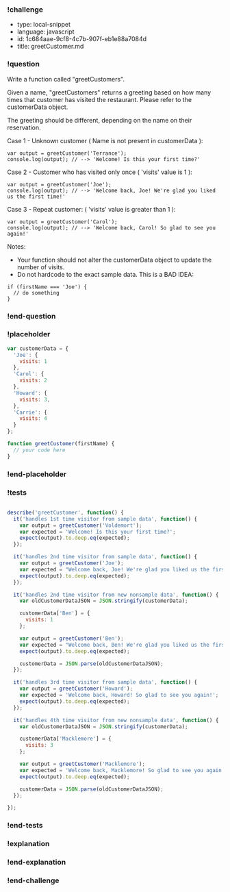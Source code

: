 ### !challenge

* type: local-snippet
* language: javascript
* id: 1c684aae-9cf8-4c7b-907f-eb1e88a7084d
* title: greetCustomer.md

### !question

Write a function called "greetCustomers".

Given a name, "greetCustomers" returns a greeting based on how many times that customer has visited the restaurant.  Please refer to the customerData object.

The greeting should be different, depending on the name on their reservation.

Case 1 - Unknown customer ( Name is not present in customerData ):

```
var output = greetCustomer('Terrance');
console.log(output); // --> 'Welcome! Is this your first time?'
```

Case 2 - Customer who has visited only once ( 'visits' value is 1 ):

```
var output = greetCustomer('Joe');
console.log(output); // --> 'Welcome back, Joe! We're glad you liked us the first time!'
```

Case 3 - Repeat customer: ( 'visits' value is greater than 1 ):

```
var output = greetCustomer('Carol');
console.log(output); // --> 'Welcome back, Carol! So glad to see you again!'
```

Notes:
* Your function should not alter the customerData object to update the number of visits.
* Do not hardcode to the exact sample data. This is a BAD IDEA:

```
if (firstName === 'Joe') {
  // do something
}
```

### !end-question

### !placeholder

```js
var customerData = {
  'Joe': {
    visits: 1
  },
  'Carol': {
    visits: 2
  },
  'Howard': {
    visits: 3,
  },
  'Carrie': {
    visits: 4
  }
};

function greetCustomer(firstName) {
  // your code here
}
```

### !end-placeholder

### !tests

```js

describe('greetCustomer', function() {
  it('handles 1st time visitor from sample data', function() {
    var output = greetCustomer('Voldemort');
    var expected = 'Welcome! Is this your first time?';
    expect(output).to.deep.eq(expected);
  });

  it('handles 2nd time visitor from sample data', function() {
    var output = greetCustomer('Joe');
    var expected = "Welcome back, Joe! We're glad you liked us the first time!";
    expect(output).to.deep.eq(expected);
  });

  it('handles 2nd time visitor from new nonsample data', function() {
    var oldCustomerDataJSON = JSON.stringify(customerData);

    customerData['Ben'] = {
      visits: 1
    };

    var output = greetCustomer('Ben');
    var expected = "Welcome back, Ben! We're glad you liked us the first time!";
    expect(output).to.deep.eq(expected);

    customerData = JSON.parse(oldCustomerDataJSON);
  });

  it('handles 3rd time visitor from sample data', function() {
    var output = greetCustomer('Howard');
    var expected = 'Welcome back, Howard! So glad to see you again!';
    expect(output).to.deep.eq(expected);
  });

  it('handles 4th time visitor from new nonsample data', function() {
    var oldCustomerDataJSON = JSON.stringify(customerData);

    customerData['Macklemore'] = {
      visits: 3
    };

    var output = greetCustomer('Macklemore');
    var expected = 'Welcome back, Macklemore! So glad to see you again!';
    expect(output).to.deep.eq(expected);

    customerData = JSON.parse(oldCustomerDataJSON);
  });

});

```

### !end-tests

### !explanation

### !end-explanation

### !end-challenge
